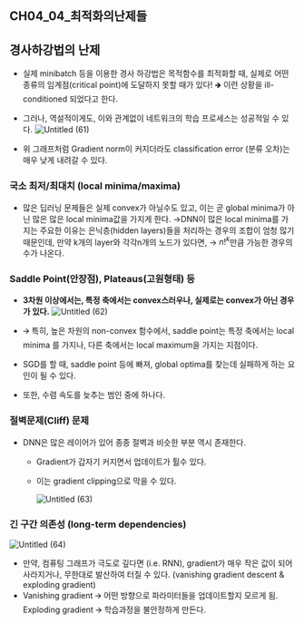 ## CH04_04_최적화의난제들

## ****경사하강법의 난제****

- 실제 minibatch 등을 이용한 경사 하강법은 목적함수를 최적화할 때, 실제로 어떤 종류의 임계점(critical point)에 도달하지 못할 때가 있다!
🡺 이런 상황을 ill-conditioned 되었다고 한다.
- 그러나, 역설적이게도, 이와 관계없이 네트워크의 학습 프로세스는 성공적일 수 있다.
    ![Untitled (61)](https://github.com/joony0512/Deep_Learning_Class/assets/109457820/474c02a0-16f1-46c9-bdf2-90f33049fc6f)

    
- 위 그래프처럼 Gradient norm이 커지더라도 classification error (분류 오차)는 매우 낮게 내려갈 수 있다.

### ****국소 최저/최대치 (local minima/maxima)****

- 많은 딥러닝 문제들은 실제 convex가 아닐수도 있고, 이는 곧 global minima가 아닌 많은 많은 local minima값을 가지게 한다.
→DNN이 많은 local minima를 가지는 주요한 이유는 은닉층(hidden layers)들을 처리하는 경우의 조합이 엄청 많기 때문인데, 만약 k개의 layer와 각각n개의 노드가 있다면, → $n!^k$만큼 가능한 경우의 수가 나온다.

### Saddle Point(안장점), Plateaus(고원형태) 등

- ****3차원 이상에서는, 특정 축에서는 convex스러우나, 실제로는 convex가 아닌 경우가 있다.****
    ![Untitled (62)](https://github.com/joony0512/Deep_Learning_Class/assets/109457820/ae2df2ef-e3d5-4fb2-adf0-27c5c4089d29)

    
- 🡪 특히, 높은 차원의 non-convex 함수에서, saddle point는 특정 축에서는 local minima 를 가지나, 다른 축에서는 local maximum을 가지는 지점이다.
- SGD를 할 때, saddle point 등에 빠져, global optima를 찾는데 실패하게 하는 요인이 될 수 있다.
- 또한, 수렴 속도를 늦추는 범인 중에 하나다.

### 절벽문제(Cliff) 문제

- DNN은 많은 레이어가 있어 종종 절벽과 비슷한 부분 역시 존재한다.
    - Gradient가 갑자기 커지면서 업데이트가 튈수 있다.
    - 이는 gradient clipping으로 막을 수 있다.
        
        ![Untitled (63)](https://github.com/joony0512/Deep_Learning_Class/assets/109457820/f413dbb9-57aa-4112-9abd-1df76db1db54)


### ****긴 구간 의존성 (long-term dependencies)****
![Untitled (64)](https://github.com/joony0512/Deep_Learning_Class/assets/109457820/2452327a-b02b-4bac-828d-2ba3d15b4d43)


- 만약, 컴퓨팅 그래프가 극도로 깊다면 (i.e. RNN), gradient가 매우 작은 값이 되어 사라지거나, 무한대로 발산하여 터질 수 있다. (vanishing gradient descent & exploding gradient)
- Vanishing gradient 🡪 어떤 방향으로 파라미터들을 업데이트할지 모르게 됨.
Exploding gradient 🡪 학습과정을 불안정하게 만든다.
